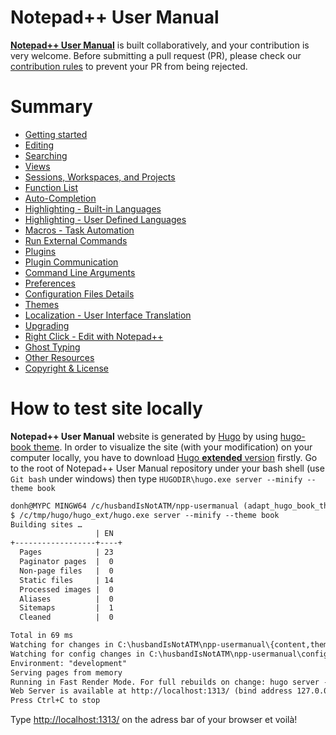 Notepad++ User Manual
=======

[**Notepad++ User Manual**](https://npp-user-manual.org) is built collaboratively, and your contribution is very welcome. Before submitting a pull request (PR), please check our [contribution rules](CONTRIBUTION.md) to prevent your PR from being rejected.

Summary
=======

* [Getting started](content/docs/getting-started.md)
* [Editing](content/docs/editing.md)
* [Searching](content/docs/searching.md)
* [Views](content/docs/views.md)
* [Sessions, Workspaces, and Projects](content/docs/session.md)
* [Function List](content/docs/function-list.md)
* [Auto-Completion](content/docs/auto-completion.md)
* [Highlighting - Built-in Languages](content/docs/programing-languages.md)
* [Highlighting - User Defined Languages](content/docs/user-defined-language-system.md)
* [Macros - Task Automation](content/docs/macros.md)
* [Run External Commands](content/docs/run-menu.md)
* [Plugins](content/docs/plugins.md)
* [Plugin Communication](content/docs/plugin-communication.md)
* [Command Line Arguments](content/docs/command-prompt.md)
* [Preferences](content/docs/preferences.md)
* [Configuration Files Details](content/docs/config-files.md)
* [Themes](content/docs/themes.md)
* [Localization - User Interface Translation](content/docs/binary-translation.md)
* [Upgrading](content/docs/upgrading.md)
* [Right Click - Edit with Notepad++](content/docs/shell-extension.md)
* [Ghost Typing](content/docs/ghost-typing.md)
* [Other Resources](content/docs/other-resources.md)
* [Copyright & License](content/docs/license.md)


How to test site locally
=======

**Notepad++ User Manual** website is generated by [Hugo](https://gohugo.io/) by using [hugo-book theme](https://github.com/alex-shpak/hugo-book).
In order to visualize the site (with your modification) on your computer locally, you have to download [Hugo **extended** version](https://github.com/gohugoio/hugo/releases) firstly.
Go to the root of Notepad++ User Manual repository under your bash shell (use `Git bash` under windows) then type `HUGODIR\hugo.exe server --minify --theme book`

```txt
donh@MYPC MINGW64 /c/husbandIsNotATM/npp-usermanual (adapt_hugo_book_theme)
$ /c/tmp/hugo/hugo_ext/hugo.exe server --minify --theme book
Building sites …
                   | EN
+------------------+----+
  Pages            | 23
  Paginator pages  |  0
  Non-page files   |  0
  Static files     | 14
  Processed images |  0
  Aliases          |  0
  Sitemaps         |  1
  Cleaned          |  0

Total in 69 ms
Watching for changes in C:\husbandIsNotATM\npp-usermanual\{content,themes}
Watching for config changes in C:\husbandIsNotATM\npp-usermanual\config.toml
Environment: "development"
Serving pages from memory
Running in Fast Render Mode. For full rebuilds on change: hugo server --disablastRender
Web Server is available at http://localhost:1313/ (bind address 127.0.0.1)
Press Ctrl+C to stop

```

Type [http://localhost:1313/](http://localhost:1313/) on the adress bar of your browser et voilà!
